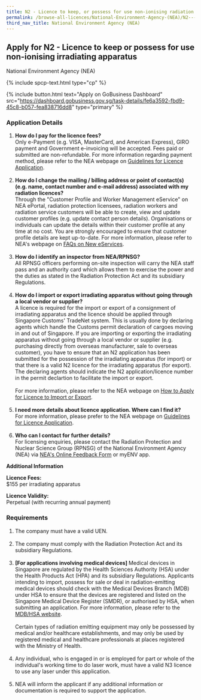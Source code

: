 ```yaml
---
title: N2 - Licence to keep, or possess for use non-ionising radiation irradiating apparatus
permalink: /browse-all-licences/National-Environment-Agency-(NEA)/N2---Licence-to-keep--or-possess-for-use-non-ionising-radiation-irradiating-apparatus
third_nav_title: National Environment Agency (NEA)
---
```


## Apply for N2 - Licence to keep or possess for use non-ionising irradiating apparatus

National Environment Agency (NEA)

{% include spcp-text.html type="cp" %}

{% include button.html text="Apply on GoBusiness Dashboard" src="https://dashboard.gobusiness.gov.sg/task-details/fe6a3592-fbd9-45c8-b057-fea838716dd8" type="primary" %}

<H3>Application Details</H3>

<ol>
<li><strong>How do I pay for the licence fees? </strong><br />Only e-Payment (e.g. VISA, MasterCard, and American Express), GIRO payment and Government e-invoicing will be accepted. Fees paid or submitted are non-refundable. For more information regarding payment method, please refer to the NEA webpage on <a href="https://www.nea.gov.sg/our-services/radiation-safety/guidelines-for-licence-application" target="_blank" rel="noopener">Guidelines for Licence Application</a>.<br /><br /></li>
<li><strong>How do I change the mailing / billing address or point of contact(s) (e.g. name, contact number and e-mail address) associated with my radiation licences? </strong><br />Through the "Customer Profile and Worker Management eService" on NEA ePortal, radiation protection licensees, radiation workers and radiation service customers will be able to create, view and update customer profiles (e.g. update contact person details). Organisations or individuals can update the details within their customer profile at any time at no cost. You are strongly encouraged to ensure that customer profile details are kept up-to-date. For more information, please refer to NEA's webpage on <a href="https://www.nea.gov.sg/our-services/radiation-safety/changes-in-2023/faqs-on-new-eservices" target="_blank" rel="noopener">FAQs on New eServices</a>.<br /><br /></li>
<li><strong>How do I identify an inspector from NEA/RPNSG? </strong><br />All RPNSG officers performing on-site inspection will carry the NEA staff pass and an authority card which allows them to exercise the power and the duties as stated in the Radiation Protection Act and its subsidiary Regulations.<br /><br /></li>
<li><strong>How do I import or export irradiating apparatus without going through a local vendor or supplier? </strong><br />A licence is required for the import or export of a consignment of irradiating apparatus and the licence should be applied through Singapore Customs' TradeNet system. This is usually done by declaring agents which handle the Customs permit declaration of cargoes moving in and out of Singapore. If you are importing or exporting the irradiating apparatus without going through a local vendor or supplier (e.g. purchasing directly from overseas manufacturer, sale to overseas customer), you have to ensure that an N2 application has been submitted for the possession of the irradiating apparatus (for import) or that there is a valid N2 licence for the irradiating apparatus (for export). The declaring agents should indicate the N2 application/licence number in the permit declartion to facilitate the import or export. <br /><br />For more information, please refer to the NEA webpage on <a href="https://www.nea.gov.sg/our-services/radiation-safety/application-for-licence-to-import-or-export-irradiating-apparatus-and-radioactive-materials/how-to-apply-for-licence-to-import-or-export" target="_blank" rel="noopener">How to Apply for Licence to Import or Export</a>.<br /><br /></li>
<li><strong>I need more details about licence application. Where can I find it? </strong><br />For more information, please prefer to the NEA webpage on <a href="https://www.nea.gov.sg/our-services/radiation-safety/guidelines-for-licence-application" target="_blank" rel="noopener">Guidelines for Licence Application</a>.<br /><br /></li>
<li><strong>Who can I contact for further details? </strong><br />For licensing enquiries, please contact the Radiation Protection and Nuclear Science Group (RPNSG) of the National Environment Agency (NEA) via <a href="https://www.nea.gov.sg/corporate-functions/feedback> or myENV app." target="_blank" rel="noopener">NEA's Online Feedback Form</a> or myENV app.</li>
</ol>

<strong>Additional Information</strong>

<p><strong>Licence Fees:<br /></strong>$155 per irradiating apparatus <strong><br /></strong></p>
<p><strong>Licence Validity:<br /></strong>Perpetual (with recurring annual payment)</p>

<H3>Requirements</H3>

<ol>
<li>The company must have a valid UEN.<br /><br /></li>
<li>The company must comply with the Radiation Protection Act and its subsidiary Regulations.<br /><br /></li>
<li><strong>[For applications involving medical devices] </strong>Medical devices in Singapore are regulated by the Health Sciences Authority (HSA) under the Health Products Act (HPA) and its subsidiary Regulations. Applicants intending to import, possess for sale or deal in radiation-emitting medical devices should check with the Medical Devices Branch (MDB) under HSA to ensure that the devices are registered and listed on the Singapore Medical Device Register (SMDR), or authorised by HSA, when submitting an application. For more information, please refer to the <a href="http://www.hsa.gov.sg/medical-devices" target="_blank" rel="noopener">MDB/HSA website</a>. <br /><br />Certain types of radiation emitting equipment may only be possessed by medical and/or healthcare establishments, and may only be used by registered medical and healthcare professionals at places registered with the Ministry of Health.<br /><br /></li>
<li>Any individual, who is engaged in or is employed for part or whole of the individual's working time to do laser work, must have a valid N3 licence to use any laser under this application.<br /><br /></li>
<li>NEA will inform the applicant if any additional information or documentation is required to support the application.</li>
</ol>

